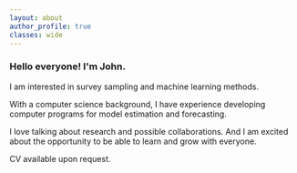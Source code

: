 ```yaml
---
layout: about
author_profile: true
classes: wide
---
```


### Hello everyone! I'm John.

I am interested in survey sampling and machine learning methods.  

With a computer science background, I have experience developing computer programs for model estimation and forecasting. 

I love talking about research and possible collaborations. And I am excited about the opportunity to be able to learn and grow with everyone.

CV available upon request.